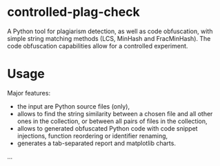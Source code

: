 # controlled-plag-check
A Python tool for plagiarism detection, as well as code obfuscation, with simple string matching methods (LCS, MinHash and FracMinHash).
The code obfuscation capabilities allow for a controlled experiment.

# Usage
Major features:
* the input are Python source files (only),
* allows to find the string similarity between a chosen file and all other ones in the collection, or between all pairs of files in the collection,
* allows to generated obfuscated Python code with code snippet injections, function reordering or identifier renaming,
* generates a tab-separated report and matplotlib charts.

...
